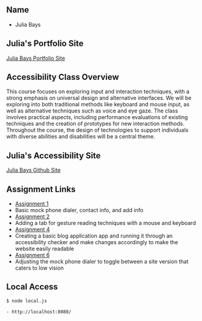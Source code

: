 ## Name
- Julia Bays

## Julia's Portfolio Site
[Julia Bays Portfolio Site](https://juliabays.github.io/JuliaBays/)

## Accessibility Class Overview

This course focuses on exploring input and interaction techniques, with a strong emphasis on universal design and alternative interfaces. We will be exploring into both traditional methods like keyboard and mouse input, as well as alternative techniques such as voice and eye gaze. The class involves practical aspects, including performance evaluations of existing techniques and the creation of prototypes for new interaction methods. Throughout the course, the design of technologies to support individuals with diverse abilities and disabilities will be a central theme.

## Julia's Accessibility Site
[Julia Bays Github Site](https://jbays1.github.io/JuliaBaysCPS592/)

## Assignment Links
- [Assignment 1](https://jbays1.github.io/JuliaBaysCPS592/assignment1) 
- Basic mock phone dialer, contact info, and add info
- [Assignment 2](https://jbays1.github.io/JuliaBaysCPS592/assignment2) 
- Adding a tab for gesture reading techniques with a mouse and keyboard
- [Assignment 4](https://jbays1.github.io/JuliaBaysCPS592/assignment4) 
- Creating a basic blog application app and running it through an accessibility checker and make changes accordingly to make the website easily readable
- [Assignment 6](https://jbays1.github.io/JuliaBaysCPS592/assignment6) 
- Adjusting the mock phone dialer to toggle between a site version that caters to low vision
  
## Local Access
```bash
$ node local.js

- http://localhost:8080/
